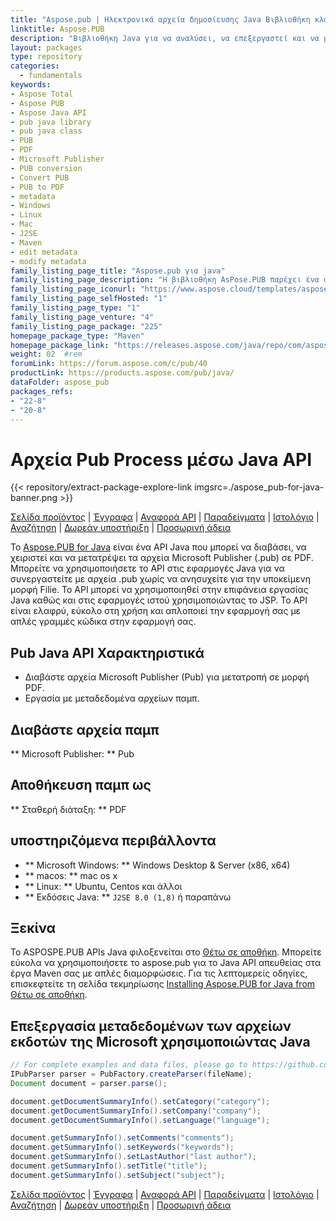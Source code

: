 ```yaml
---
title: "Aspose.pub | Ηλεκτρονικά αρχεία δημοσίευσης Java Βιβλιοθήκη κλάσης Java" 
linktitle: Aspose.PUB
description: "Βιβλιοθήκη Java για να αναλύσει, να επεξεργαστεί και να μετατρέψει τις μορφές εγγράφων εκδότη σε PDF. Εφαρμόστε τη λειτουργικότητα στο δικό σας προϊόν." 
layout: packages
type: repository
categories:
  - fundamentals
keywords:
- Aspose Total
- Aspose PUB
- Aspose Java API
- pub java library
- pub java class
- PUB
- PDF
- Microsoft Publisher
- PUB conversion
- Convert PUB
- PUB to PDF
- metadata
- Windows
- Linux
- Mac
- J2SE
- Maven
- edit metadata
- modify metadata
family_listing_page_title: "Aspose.pub για java" 
family_listing_page_description: "Η βιβλιοθήκη AsPose.PUB παρέχει ένα απλό και βολικό API που μπορεί να φορτώσει και να μετατρέψει τα αρχεία PUB σε PDF. Εφαρμόζεται χρησιμοποιώντας Java και μπορεί να χρησιμοποιηθεί με οποιαδήποτε εφαρμογή που βασίζεται στην Java, συμπεριλαμβανομένης της εφαρμογής με βάση το Web ή Desktop." 
family_listing_page_iconurl: "https://www.aspose.cloud/templates/aspose/App_Themes/V3/images/pub/272x272/aspose_pub-for-java.png"
family_listing_page_selfHosted: "1"
family_listing_page_type: "1"
family_listing_page_venture: "4"
family_listing_page_package: "225"
homepage_package_type: "Maven"
homepage_package_link: "https://releases.aspose.com/java/repo/com/aspose/aspose-pub/"
weight: 02	#rem
forumLink: https://forum.aspose.com/c/pub/40
productLink: https://products.aspose.com/pub/java/
dataFolder: aspose_pub
packages_refs:
- "22-8"
- "20-8"
---
```


# Αρχεία Pub Process μέσω Java API
{{< repository/extract-package-explore-link imgsrc=./aspose_pub-for-java-banner.png >}}

[Σελίδα προϊόντος](https://products.aspose.com/pub/java) | [Έγγραφα](https://docs.aspose.com/pub/java/) | [Αναφορά API](https://apireference.aspose.com/pub/java) | [Παραδείγματα](https://github.com/aspose-pub/Aspose.PUB-for-Java/tree/master/Παραδείγματα) | [Ιστολόγιο](https://blog.aspose.com/category/pub/) | [Αναζήτηση](https://search.aspose.com/) | [Δωρεάν υποστήριξη](https://forum.aspose.com/c/pub) | [Προσωρινή άδεια](https://purchase.aspose.com/temporary-license)

Το [Aspose.PUB for Java](https://products.aspose.com/pub/java) είναι ένα API Java που μπορεί να διαβάσει, να χειριστεί και να μετατρέψει τα αρχεία Microsoft Publisher (.pub) σε PDF. Μπορείτε να χρησιμοποιήσετε το API στις εφαρμογές Java για να συνεργαστείτε με αρχεία .pub χωρίς να ανησυχείτε για την υποκείμενη μορφή Filie. Το API μπορεί να χρησιμοποιηθεί στην επιφάνεια εργασίας Java καθώς και στις εφαρμογές ιστού χρησιμοποιώντας το JSP. Το API είναι ελαφρύ, εύκολο στη χρήση και απλοποιεί την εφαρμογή σας με απλές γραμμές κώδικα στην εφαρμογή σας.

## Pub Java API Χαρακτηριστικά
- Διαβάστε αρχεία Microsoft Publisher (Pub) για μετατροπή σε μορφή PDF.
- Εργασία με μεταδεδομένα αρχείων παμπ.

## Διαβάστε αρχεία παμπ
** Microsoft Publisher: ** Pub

## Αποθήκευση παμπ ως
** Σταθερή διάταξη: ** PDF

## υποστηριζόμενα περιβάλλοντα
- ** Microsoft Windows: ** Windows Desktop & Server (x86, x64)
- ** macos: ** mac os x
- ** Linux: ** Ubuntu, Centos και άλλοι
- ** Εκδόσεις Java: ** `J2SE 8.0 (1,8)` ή παραπάνω

## Ξεκίνα

Το ASPOSPE.PUB APIs Java φιλοξενείται στο [Θέτω σε αποθήκη](https://repository.aspose.com/pub/). Μπορείτε εύκολα να χρησιμοποιήσετε το aspose.pub για το Java API απευθείας στα έργα Maven σας με απλές διαμορφώσεις. Για τις λεπτομερείς οδηγίες, επισκεφτείτε τη σελίδα τεκμηρίωσης [Installing Aspose.PUB for Java from Θέτω σε αποθήκη](https://docs.aspose.com/pub/java/installation/).

## Επεξεργασία μεταδεδομένων των αρχείων εκδοτών της Microsoft χρησιμοποιώντας Java

```java
// For complete examples and data files, please go to https://github.com/aspose-pub/Aspose.PUB-for-Java
IPubParser parser = PubFactory.createParser(fileName);
Document document = parser.parse();

document.getDocumentSummaryInfo().setCategory("category");
document.getDocumentSummaryInfo().setCompany("company");
document.getDocumentSummaryInfo().setLanguage("language");

document.getSummaryInfo().setComments("comments");
document.getSummaryInfo().setKeywords("keywords");
document.getSummaryInfo().setLastAuthor("last author");
document.getSummaryInfo().setTitle("title");
document.getSummaryInfo().setSubject("subject");
```

[Σελίδα προϊόντος](https://products.aspose.com/pub/java) | [Έγγραφα](https://docs.aspose.com/pub/java/) | [Αναφορά API](https://apireference.aspose.com/pub/java) | [Παραδείγματα](https://github.com/aspose-pub/Aspose.PUB-for-Java/tree/master/Παραδείγματα) | [Ιστολόγιο](https://blog.aspose.com/category/pub/) | [Αναζήτηση](https://search.aspose.com/) | [Δωρεάν υποστήριξη](https://forum.aspose.com/c/pub) | [Προσωρινή άδεια](https://purchase.aspose.com/temporary-license)
